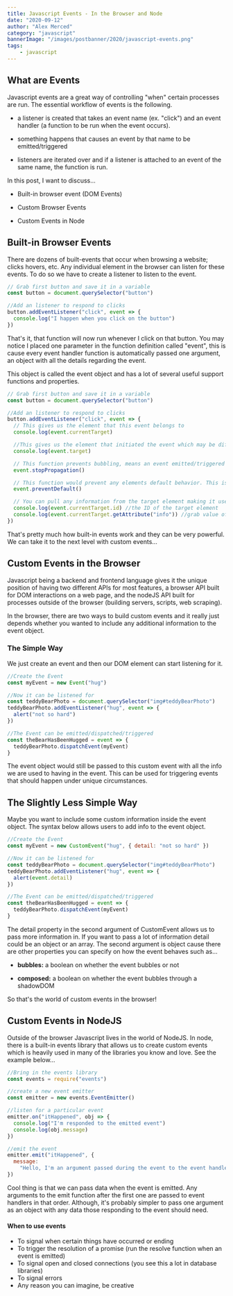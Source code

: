 ```yaml
---
title: Javascript Events - In the Browser and Node
date: "2020-09-12"
author: "Alex Merced"
category: "javascript"
bannerImage: "/images/postbanner/2020/javascript-events.png"
tags:
    - javascript
---
```


## What are Events

Javascript events are a great way of controlling "when" certain processes are run. The essential workflow of events is the following.

- a listener is created that takes an event name (ex. "click") and an event handler (a function to be run when the event occurs).

- something happens that causes an event by that name to be emitted/triggered

- listeners are iterated over and if a listener is attached to an event of the same name, the function is run.

In this post, I want to discuss...

- Built-in browser event (DOM Events)

- Custom Browser Events

- Custom Events in Node

## Built-in Browser Events

There are dozens of built-events that occur when browsing a website; clicks hovers, etc. Any individual element in the browser can listen for these events. To do so we have to create a listener to listen to the event.

```js
// Grab first button and save it in a variable
const button = document.querySelector("button")

//Add an listener to respond to clicks
button.addEventListener("click", event => {
  console.log("I happen when you click on the button")
})
```

That's it, that function will now run whenever I click on that button. You may notice I placed one parameter in the function definition called "event", this is cause every event handler function is automatically passed one argument, an object with all the details regarding the event.

This object is called the event object and has a lot of several useful support functions and properties.

```js
// Grab first button and save it in a variable
const button = document.querySelector("button")

//Add an listener to respond to clicks
button.addEventListener("click", event => {
  // This gives us the element that this event belongs to
  console.log(event.currentTarget)

  //This gives us the element that initiated the event which may be different if this particular event was triggered by an interaction of a child element, this property would contain the child element.
  console.log(event.target)

  // This function prevents bubbling, means an event emitted/triggered on a child element will not trigger events on the parents. (A click event on a button won't trigger a click event on the div it is inside in, which would normally occur)
  event.stopPropagation()

  // This function would prevent any elements default behavior. This is primarily useful when submitting a form as by default forms refresh on every submit.
  event.preventDefault()

  // You can pull any information from the target element making it useful to store information in the element via attributes to be used in events.
  console.log(event.currentTarget.id) //the ID of the target element
  console.log(event.currentTarget.getAttribute("info")) //grab value of an "info" attribute
})
```

That's pretty much how built-in events work and they can be very powerful. We can take it to the next level with custom events...

## Custom Events in the Browser

Javascript being a backend and frontend language gives it the unique position of having two different APIs for most features, a browser API built for DOM interactions on a web page, and the nodeJS API built for processes outside of the browser (building servers, scripts, web scraping).

In the browser, there are two ways to build custom events and it really just depends whether you wanted to include any additional information to the event object.

### The Simple Way

We just create an event and then our DOM element can start listening for it.

```js
//Create the Event
const myEvent = new Event("hug")

//Now it can be listened for
const teddyBearPhoto = document.querySelector("img#teddyBearPhoto")
teddyBearPhoto.addEventListener("hug", event => {
  alert("not so hard")
})

//The Event can be emitted/dispatched/triggered
const theBearHasBeenHugged = event => {
  teddyBearPhoto.dispatchEvent(myEvent)
}
```

The event object would still be passed to this custom event with all the info we are used to having in the event. This can be used for triggering events that should happen under unique circumstances.

## The Slightly Less Simple Way

Maybe you want to include some custom information inside the event object. The syntax below allows users to add info to the event object.

```js
//Create the Event
const myEvent = new CustomEvent("hug", { detail: "not so hard" })

//Now it can be listened for
const teddyBearPhoto = document.querySelector("img#teddyBearPhoto")
teddyBearPhoto.addEventListener("hug", event => {
  alert(event.detail)
})

//The Event can be emitted/dispatched/triggered
const theBearHasBeenHugged = event => {
  teddyBearPhoto.dispatchEvent(myEvent)
}
```

The detail property in the second argument of CustomEvent allows us to pass more information in. If you want to pass a lot of information detail could be an object or an array. The second argument is object cause there are other properties you can specify on how the event behaves such as...

- **bubbles:** a boolean on whether the event bubbles or not

- **composed:** a boolean on whether the event bubbles through a shadowDOM

So that's the world of custom events in the browser!

## Custom Events in NodeJS

Outside of the browser Javascript lives in the world of NodeJS. In node, there is a built-in events library that allows us to create custom events which is heavily used in many of the libraries you know and love. See the example below...

```js
//Bring in the events library
const events = require("events")

//create a new event emitter
const emitter = new events.EventEmitter()

//listen for a particular event
emitter.on("itHappened", obj => {
  console.log("I'm responded to the emitted event")
  console.log(obj.message)
})

//emit the event
emitter.emit("itHappened", {
  message:
    "Hello, I'm an argument passed during the event to the event handler",
})
```

Cool thing is that we can pass data when the event is emitted. Any arguments to the emit function after the first one are passed to event handlers in that order. Although, it's probably simpler to pass one argument as an object with any data those responding to the event should need.

#### When to use events

- To signal when certain things have occurred or ending
- To trigger the resolution of a promise (run the resolve function when an event is emitted)
- To signal open and closed connections (you see this a lot in database libraries)
- To signal errors
- Any reason you can imagine, be creative
